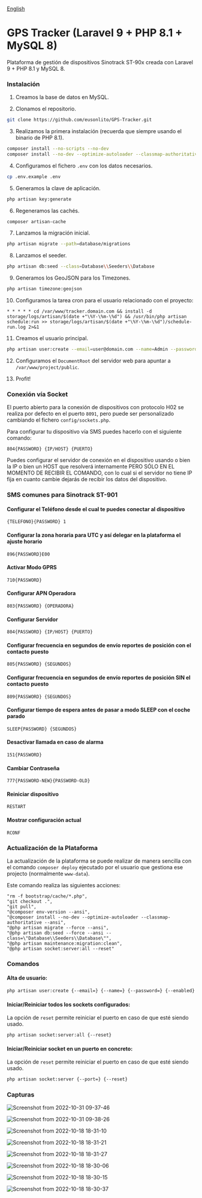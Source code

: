[English](README.en.md)

# GPS Tracker (Laravel 9 + PHP 8.1 + MySQL 8)

Plataforma de gestión de dispositivos Sinotrack ST-90x creada con Laravel 9 + PHP 8.1 y MySQL 8.

### Instalación

1. Creamos la base de datos en MySQL.

2. Clonamos el repositorio.

```bash
git clone https://github.com/eusonlito/GPS-Tracker.git
```

3. Realizamos la primera instalación (recuerda que siempre usando el binario de PHP 8.1).

```bash
composer install --no-scripts --no-dev
composer install --no-dev --optimize-autoloader --classmap-authoritative
```

4. Configuramos el fichero `.env` con los datos necesarios.

```bash
cp .env.example .env
```

5. Generamos la clave de aplicación.

```bash
php artisan key:generate
```

6. Regeneramos las cachés.

```bash
composer artisan-cache
```

7. Lanzamos la migración inicial.

```bash
php artisan migrate --path=database/migrations
```

8. Lanzamos el seeder.

```bash
php artisan db:seed --class=Database\\Seeders\\Database
```

9. Generamos los GeoJSON para los Timezones.

```bash
php artisan timezone:geojson
```

10. Configuramos la tarea cron para el usuario relacionado con el proyecto:

```
* * * * * cd /var/www/tracker.domain.com && install -d storage/logs/artisan/$(date +"\%Y-\%m-\%d") && /usr/bin/php artisan schedule:run >> storage/logs/artisan/$(date +"\%Y-\%m-\%d")/schedule-run.log 2>&1
```

11. Creamos el usuario principal.

```bash
php artisan user:create --email=user@domain.com --name=Admin --password=StrongPassword2 --enabled --admin
```

12. Configuramos el `DocumentRoot` del servidor web para apuntar a `/var/www/project/public`.

13. Profit!

### Conexión vía Socket

El puerto abierto para la conexión de dispositivos con protocolo H02 se realiza por defecto en el puerto `8091`, pero puede ser personalizado cambiando el fichero `config/sockets.php`.

Para configurar tu dispositivo vía SMS puedes hacerlo con el siguiente comando:

```
804{PASSWORD} {IP/HOST} {PUERTO}
```

Puedes configurar el servidor de conexión en el dispositivo usando o bien la IP o bien un HOST que resolverá internamente PERO SÓLO EN EL MOMENTO DE RECIBIR EL COMANDO, con lo cual si el servidor no tiene IP fija en cuanto cambie dejarás de recibir los datos del dispositivo.

### SMS comunes para Sinotrack ST-901

#### Configurar el Teléfono desde el cual te puedes conectar al dispositivo

```
{TELEFONO}{PASSWORD} 1
```

#### Configurar la zona horaria para UTC y así delegar en la plataforma el ajuste horario

```
896{PASSWORD}E00
```

#### Activar Modo GPRS

```
710{PASSWORD}
```

#### Configurar APN Operadora

```
803{PASSWORD} {OPERADORA}
```

#### Configurar Servidor

```
804{PASSWORD} {IP/HOST} {PUERTO}
```

#### Configurar frecuencia en segundos de envío reportes de posición con el contacto puesto

```
805{PASSWORD} {SEGUNDOS}
```

#### Configurar frecuencia en segundos de envío reportes de posición SIN el contacto puesto

```
809{PASSWORD} {SEGUNDOS}
```

#### Configurar tiempo de espera antes de pasar a modo SLEEP con el coche parado

```
SLEEP{PASSWORD} {SEGUNDOS}
```

#### Desactivar llamada en caso de alarma

```
151{PASSWORD}
```

#### Cambiar Contraseña

```
777{PASSWORD-NEW}{PASSWORD-OLD}
```

#### Reiniciar dispositivo

```
RESTART
```

#### Mostrar configuración actual

```
RCONF
```

### Actualización de la Plataforma

La actualización de la plataforma se puede realizar de manera sencilla con el comando `composer deploy` ejecutado por el usuario que gestiona ese projecto (normalmente `www-data`).

Este comando realiza las siguientes acciones:

```
"rm -f bootstrap/cache/*.php",
"git checkout .",
"git pull",
"@composer env-version --ansi",
"@composer install --no-dev --optimize-autoloader --classmap-authoritative --ansi",
"@php artisan migrate --force --ansi",
"@php artisan db:seed --force --ansi --class=\"Database\\Seeders\\Database\"",
"@php artisan maintenance:migration:clean",
"@php artisan socket:server:all --reset"
```

### Comandos

#### Alta de usuario:

```bash
php artisan user:create {--email=} {--name=} {--password=} {--enabled} {--admin}
```

#### Iniciar/Reiniciar todos los sockets configurados:

La opción de `reset` permite reiniciar el puerto en caso de que esté siendo usado.

```bash
php artisan socket:server:all {--reset}
```

#### Iniciar/Reiniciar socket en un puerto en concreto:

La opción de `reset` permite reiniciar el puerto en caso de que esté siendo usado.

```bash
php artisan socket:server {--port=} {--reset}
```

### Capturas

![Screenshot from 2022-10-31 09-37-46](https://user-images.githubusercontent.com/644551/198966515-1afb7ac3-b2a6-428a-b65d-a9eacff35ded.png)

![Screenshot from 2022-10-31 09-38-26](https://user-images.githubusercontent.com/644551/198966533-961ca22c-832a-4bd6-a176-d78b060c9d3e.png)

![Screenshot from 2022-10-18 18-31-10](https://user-images.githubusercontent.com/644551/196489823-7ef35c1d-4c88-49dd-b0b7-e50a24b7beb2.png)

![Screenshot from 2022-10-18 18-31-21](https://user-images.githubusercontent.com/644551/196489866-e1b89302-1558-41ef-89a2-02a3f335ec17.png)

![Screenshot from 2022-10-18 18-31-27](https://user-images.githubusercontent.com/644551/196489891-2f3a81a8-b788-44e1-bb9e-1457bcba92ba.png)

![Screenshot from 2022-10-18 18-30-06](https://user-images.githubusercontent.com/644551/196489713-969ffb72-a864-434e-8533-afc87e700582.png)

![Screenshot from 2022-10-18 18-30-15](https://user-images.githubusercontent.com/644551/196489740-b71e0042-51e9-4038-9a6d-03d5bf8180ac.png)

![Screenshot from 2022-10-18 18-30-37](https://user-images.githubusercontent.com/644551/196489787-6f570213-6e4b-444d-979b-62bdf0625582.png)
